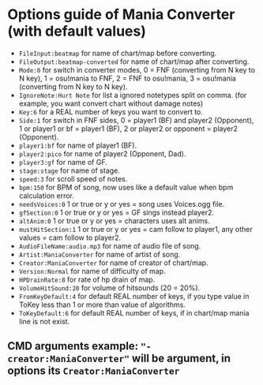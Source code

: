 # Options guide of Mania Converter (with default values)
- `FileInput:beatmap` for name of chart/map before converting.
- `FileOutput:beatmap-converted` for name of chart/map after converting.
- `Mode:0` for switch in converter modes, 0 = FNF (converting from N key to N key), 1 = osu!mania to FNF, 2 = FNF to osu!mania, 3 = osu!mania (converting from N key to N key).
- `IgnoreNote:Hurt Note` for list a ignored notetypes split on comma. (for example, you want convert chart without damage notes)
- `Key:6` for a REAL number of keys you want to convert to.
- `Side:1` for switch in FNF sides, 0 = player1 (BF) and player2 (Opponent), 1 or player1 or bf = player1 (BF), 2 or player2 or opponent = player2 (Opponent).
- `player1:bf` for name of player1 (BF).
- `player2:pico` for name of player2 (Opponent, Dad).
- `player3:gf` for name of GF.
- `stage:stage` for name of stage.
- `speed:3` for scroll speed of notes.
- `bpm:150` for BPM of song, now uses like a default value when bpm calculation error.
- `needsVoices:0` 1 or true or y or yes = song uses Voices.ogg file.
- `gfSection:0` 1 or true or y or yes = GF sings instead player2.
- `altAnim:0` 1 or true or y or yes = characters uses alt anims.
- `mustHitSection:1` 1 or true or y or yes = cam follow to player1, any other values = cam follow to player2.
- `AudioFileName:audio.mp3` for name of audio file of song.
- `Artist:ManiaConverter` for name of artist of song.
- `Creator:ManiaConverter` for name of creator of chart/map.
- `Version:Normal` for name of difficulty of map.
- `HPDrainRate:8` for rate of hp drain of map.
- `VolumeHitSound:20` for volume of hitsounds (20 = 20%).
- `FromKeyDefault:4` for default REAL number of keys, if you type value in ToKey less than 1 or more than value of algorithms.
- `ToKeyDefault:6` for default REAL number of keys, if in chart/map mania line is not exist.

## CMD arguments example: `"-creator:ManiaConverter"` will be argument, in options its `Creator:ManiaConverter`